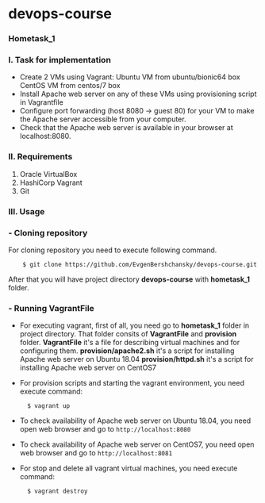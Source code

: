 # devops-course
### Hometask_1 ###
### I. Task for implementation
- Create 2 VMs using Vagrant: Ubuntu VM from ubuntu/bionic64 box CentOS VM from centos/7 box
- Install Apache web server on any of these VMs using provisioning script in Vagrantfile
- Configure port forwarding (host 8080 -> guest 80) for your VM to make the Apache server accessible from your computer.
- Check that the Apache web server is available in your browser at localhost:8080.

### II. Requirements
1. Oracle VirtualBox
2. HashiCorp Vagrant
3. Git

### III. Usage
### **- Cloning repository**
For cloning repository you need to execute following command.

        $ git clone https://github.com/EvgenBershchansky/devops-course.git

After that you will have project directory **devops-course** with **hometask_1** folder.

### **- Running VagrantFile**
- For executing vagrant, first of all, you need go to **hometask_1** folder in project directory.
That folder consits of **VagrantFile** and **provision** folder.
**VagrantFile** it's a file for describing virtual machines and for configuring them.
**provision/apache2.sh** it's a script for installing Apache web server on Ubuntu 18.04
**provision/httpd.sh** it's a script for installing Apache web server on CentOS7

- For provision scripts and starting the vagrant environment, you need execute command:

		$ vagrant up

- To check availability of Apache web server on Ubuntu 18.04, you need open web browser and go to ``http://localhost:8080``
- To check availability of Apache web server on CentOS7, you need open web browser and go to ``http://localhost:8081``

- For stop and delete all vagrant virtual machines, you need execute command:

		$ vagrant destroy